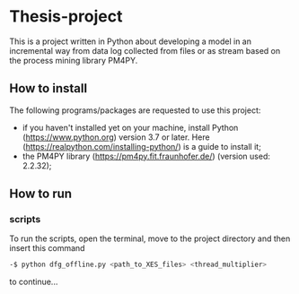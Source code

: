# Thesis-project

This is a project written in Python about developing a model in an incremental way from data log collected from files or as stream based on the process mining library PM4PY.

## How to install

The following programs/packages are requested to use this project:
- if you haven't installed yet on your machine, install Python (https://www.python.org) version 3.7 or later.
  Here (https://realpython.com/installing-python/) is a guide to install it;
- the PM4PY library (https://pm4py.fit.fraunhofer.de/) (version used: 2.2.32); 

## How to run

### scripts

To run the scripts, open the terminal, move to the project directory and then insert this command

```bash
-$ python dfg_offline.py <path_to_XES_files> <thread_multiplier>
```

to continue...
